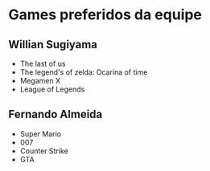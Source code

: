# Games preferidos da equipe

## Willian Sugiyama

* The last of us
* The legend's of zelda: Ocarina of time
* Megamen X
* League of Legends


## Fernando Almeida

* Super Mario
* 007
* Counter Strike
* GTA
